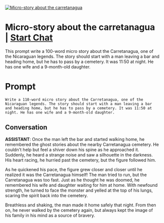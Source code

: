 
[![Micro-story about the carretanagua](https://flow-user-images.s3.us-west-1.amazonaws.com/prompt/mgMf5DigYHnwGSvc-1xAF/1686072641956)](https://gptcall.net/chat.html?data=%7B%22contact%22%3A%7B%22id%22%3A%22mgMf5DigYHnwGSvc-1xAF%22%2C%22flow%22%3Atrue%7D%7D)
# Micro-story about the carretanagua | [Start Chat](https://gptcall.net/chat.html?data=%7B%22contact%22%3A%7B%22id%22%3A%22mgMf5DigYHnwGSvc-1xAF%22%2C%22flow%22%3Atrue%7D%7D)
This prompt write a 100-word micro story about the Carretanagua, one of the Nicaraguan legends. The story should start with a man leaving a bar and heading home, but he has to pass by a cemetery. It was 11:50 at night. He has one wife and a 9-month-old daughter.

# Prompt

```
Write a 110-word micro story about the Carretanagua, one of the Nicaraguan legends. The story should start with a man leaving a bar and heading home, but he has to pass by a cemetery. It was 11:50 at night. He has one wife and a 9-month-old daughter. 
```

## Conversation

**ASSISTANT**: Once the man left the bar and started walking home, he remembered the ghost stories about the nearby Carretanagua cemetery. He couldn't help but feel a shiver down his spine as he approached it. Suddenly, he heard a strange noise and saw a silhouette in the darkness. His heart racing, he hurried past the cemetery, but the figure followed him.



As he quickened his pace, the figure grew closer and closer until he realized it was the Carretanagua himself! The man tried to run, but the Carretanagua was too fast. Just as he thought he was doomed, he remembered his wife and daughter waiting for him at home. With newfound strength, he turned to face the monster and yelled at the top of his lungs, scaring the spirit back into the cemetery.



Breathless and shaking, the man made it home safely that night. From then on, he never walked by the cemetery again, but always kept the image of his family in his mind as a source of bravery.


